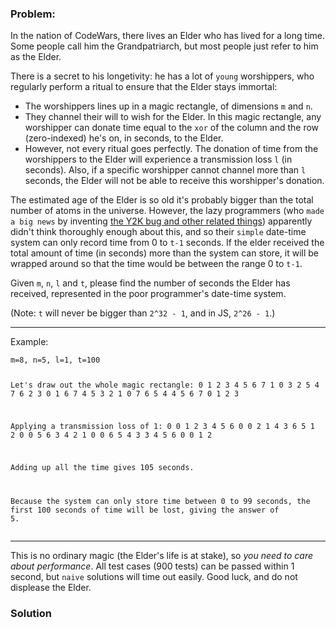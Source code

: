 ### Problem:
<p>In the nation of CodeWars, there lives an Elder who has lived for a long time. Some people call him the Grandpatriarch, but most people just refer to him as the Elder.</p>
<p>There is a secret to his longetivity: he has a lot of <code>young</code> worshippers, who regularly perform a ritual to ensure that the Elder stays immortal:</p>
<ul>
<li>The worshippers lines up in a magic rectangle, of dimensions <code>m</code> and <code>n</code>.</li>
<li>They channel their will to wish for the Elder. In this magic rectangle, any worshipper can donate time equal to the <code>xor</code> of the column and the row (zero-indexed) he&apos;s on, in seconds, to the Elder.</li>
<li>However, not every ritual goes perfectly. The donation of time from the worshippers to the Elder will experience a transmission loss <code>l</code> (in seconds). Also, if a specific worshipper cannot channel more than <code>l</code> seconds, the Elder will not be able to receive this worshipper&apos;s donation.</li>
</ul>
<p>The estimated age of the Elder is so old it&apos;s probably bigger than the total number of atoms in the universe. However, the lazy programmers (who <code>made a big news</code> by inventing <a href="https://en.wikipedia.org/wiki/Time_formatting_and_storage_bugs" target="_blank">the Y2K bug and other related things</a>) apparently didn&apos;t think thoroughly enough about this, and so their <code>simple</code> date-time system can only record time from 0 to <code>t-1</code> seconds. If the elder received the total amount of time (in seconds) more than the system can store, it will be wrapped around so that the time would be between the range 0 to <code>t-1</code>.</p>
<p>Given <code>m</code>, <code>n</code>, <code>l</code> and <code>t</code>, please find the number of seconds the Elder has received, represented in the poor programmer&apos;s date-time system.</p>
<p>(Note: <code>t</code> will never be bigger than <code>2^32 - 1</code>, and in JS, <code>2^26 - 1</code>.)</p>
<hr>
<p>Example:</p>
<pre><code>m=8, n=5, l=1, t=100

Let&apos;s draw out the whole magic rectangle:
0 1 2 3 4 5 6 7
1 0 3 2 5 4 7 6
2 3 0 1 6 7 4 5
3 2 1 0 7 6 5 4
4 5 6 7 0 1 2 3

Applying a transmission loss of 1:
0 0 1 2 3 4 5 6
0 0 2 1 4 3 6 5
1 2 0 0 5 6 3 4
2 1 0 0 6 5 4 3
3 4 5 6 0 0 1 2

Adding up all the time gives 105 seconds.

Because the system can only store time between 0 to 99 seconds, the first 100 seconds of time will be lost, giving the answer of 5.</code></pre><hr>
<p>This is no ordinary magic (the Elder&apos;s life is at stake), so <em>you need to care about performance</em>. All test cases (900 tests) can be passed within 1 second, but <code>naive</code> solutions will time out easily. Good luck, and do not displease the Elder.</p>

### Solution